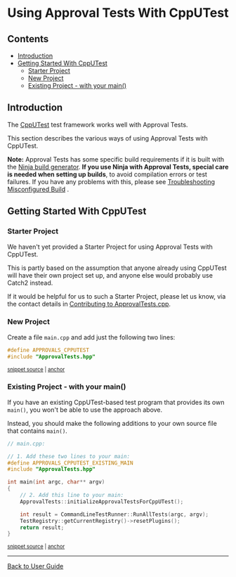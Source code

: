 <a id="top"></a>

# Using Approval Tests With CppUTest

<!-- toc -->

## Contents

* [Introduction](#introduction)
* [Getting Started With CppUTest](#getting-started-with-cpputest)
    * [Starter Project](#starter-project)
    * [New Project](#new-project)
    * [Existing Project - with your main()](#existing-project---with-your-main)<!-- endToc -->

## Introduction

The [CppUTest](http://cpputest.github.io/) test framework works well with Approval Tests.

This section describes the various ways of using Approval Tests with CppUTest.

**Note:** Approval Tests has some specific build requirements if it is built with
the [Ninja build generator](https://ninja-build.org/). **If you use Ninja with Approval Tests, special care is needed
when setting up builds**, to avoid compilation errors or test failures. If you have any problems with this, please
see [Troubleshooting Misconfigured Build](/doc/TroubleshootingMisconfiguredBuild.md#top)
. <!-- singleLineInclude: include_ninja_warning_note. path: /doc/include_ninja_warning_note.include.md -->

## Getting Started With CppUTest

### Starter Project

We haven't yet provided a Starter Project for using Approval Tests with CppUTest.

This is partly based on the assumption that anyone already using CppUTest will have their own project set up, and anyone
else would probably use Catch2 instead.

If it would be helpful for us to such a Starter Project, please let us know, via the contact details
in [Contributing to ApprovalTests.cpp](/doc/Contributing.md#top).

### New Project

Create a file `main.cpp` and add just the following two lines:

<!-- snippet: cpputest_main -->
<a id='snippet-cpputest_main'></a>

```cpp
#define APPROVALS_CPPUTEST
#include "ApprovalTests.hpp"
```

<sup><a href='/tests/CppUTest_Tests/main.cpp#L1-L4' title='File snippet `cpputest_main` was extracted from'>snippet
source</a> | <a href='#snippet-cpputest_main' title='Navigate to start of snippet `cpputest_main`'>anchor</a></sup>
<!-- endSnippet -->

### Existing Project - with your main()

If you have an existing CppUTest-based test program that provides its own `main()`, you won't be able to use the
approach above.

Instead, you should make the following additions to your own source file that contains `main()`.

<!-- snippet: cpputest_existing_main -->
<a id='snippet-cpputest_existing_main'></a>

```cpp
// main.cpp:

// 1. Add these two lines to your main:
#define APPROVALS_CPPUTEST_EXISTING_MAIN
#include "ApprovalTests.hpp"

int main(int argc, char** argv)
{
    // 2. Add this line to your main:
    ApprovalTests::initializeApprovalTestsForCppUTest();

    int result = CommandLineTestRunner::RunAllTests(argc, argv);
    TestRegistry::getCurrentRegistry()->resetPlugins();
    return result;
}
```

<sup><a href='/examples/cpputest_existing_main/main.cpp#L1-L17' title='File snippet `cpputest_existing_main` was extracted from'>
snippet source</a>
| <a href='#snippet-cpputest_existing_main' title='Navigate to start of snippet `cpputest_existing_main`'>
anchor</a></sup>
<!-- endSnippet -->

---

[Back to User Guide](/doc/README.md#top)

